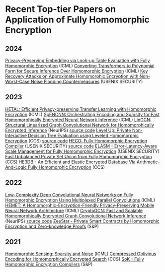 # Recent Top-tier Papers on Application of Fully Homomorphic Encryption 


## 2024

[Privacy-Preserving Embedding via Look-up Table Evaluation with Fully Homomorphic Encryption](https://icml.cc/virtual/2024/poster/33668) (ICML)
[Converting Transformers to Polynomial Form for Secure Inference Over Homomorphic Encryption](https://icml.cc/virtual/2024/poster/34811) (ICML)
[Key Recovery Attacks on Approximate Homomorphic Encryption with Non-Worst-Case Noise Flooding Countermeasures](https://www.usenix.org/conference/usenixsecurity24/presentation/guo) (USENIX SECURITY)

## 2023

[HETAL: Efficient Privacy-preserving Transfer Learning with Homomorphic Encryption](https://icml.cc/virtual/2023/poster/24180) (ICML)
[SpENCNN: Orchestrating Encoding and Sparsity for Fast Homomorphically Encrypted Neural Network Inference](https://icml.cc/virtual/2023/poster/24295) (ICML)
[LinGCN: Structural Linearized Graph Convolutional Network for Homomorphically Encrypted Inference](https://arxiv.org/pdf/2309.14331.pdf) (NeurIPS) [source code](https://github.com/RasoulAM/private-decision-tree-evaluation)
[Level Up: Private Non-Interactive Decision Tree Evaluation using Leveled Homomorphic Encryption](https://openreview.net/pdf?id=VeQBBm1MmTZ) (CCS) [source code](https://github.com/RasoulAM/private-decision-tree-evaluation)
[HECO: Fully Homomorphic Encryption Compiler](https://www.usenix.org/conference/usenixsecurity23/presentation/viand) (USENIX SECURITY) [source code](https://github.com/MarbleHE/HECO)
[ELASM - Error-Latency-Aware Scale Management for Fully Homomorphic Encryption](https://www.usenix.org/system/files/sec23fall-prepub-147-lee-yongwoo.pdf) (USENIX SECURITY)
[Fast Unbalanced Private Set Union from Fully Homomorphic Encryption](https://eprint.iacr.org/2022/653) (CCS)
[HE3DB - An Efficient and Elastic Encrypted Database Via Arithmetic-And-Logic Fully Homomorphic Encryption](https://eprint.iacr.org/2023/1446) (CCS)

## 2022

[Low-Complexity Deep Convolutional Neural Networks on Fully Homomorphic Encryption Using Multiplexed Parallel Convolutions](https://icml.cc/virtual/2022/poster/17801) (ICML)
[HEMET: A Homomorphic-Encryption-Friendly Privacy-Preserving Mobile Neural Network Architecture](https://icml.cc/virtual/2021/poster/10389) (ICML)
[CryptoGCN: Fast and Scalable Homomorphically Encrypted Graph Convolutional Network Inference](https://openreview.net/pdf?id=VeQBBm1MmTZ) (NeurIPS) [source code](https://github.com/RasoulAM/private-decision-tree-evaluation)
[ZeeStar - Private Smart Contracts by Homomorphic Encryption and Zero-knowledge Proofs](https://files.sri.inf.ethz.ch/website/papers/sp22-zeestar.pdf) (S&P)

## 2021

[Homomorphic Sensing: Sparsity and Noise](https://icml.cc/virtual/2021/poster/8505) (ICML)
[Compressed Oblivious Encoding for Homomorphically Encrypted Search](https://eprint.iacr.org/2021/1199.pdf) (CCS)
[SoK - Fully Homomorphic Encryption Compilers](https://ieeexplore.ieee.org/document/9519484) (S&P)
